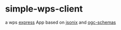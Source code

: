 # simple-wps-client

a wps [express](http://expressjs.com/de/) App based on [jsonix](https://github.com/highsource/jsonix) and [ogc-schemas](https://github.com/highsource/ogc-schemas)
